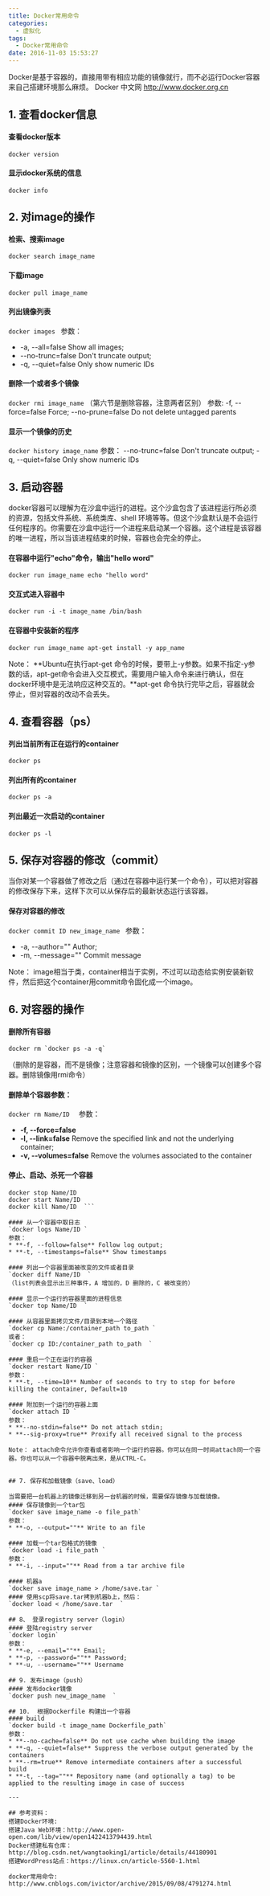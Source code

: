 ```yaml
---
title: Docker常用命令
categories:
  - 虚拟化
tags:
  - Docker常用命令
date: 2016-11-03 15:53:27
---
```



Docker是基于容器的，直接用带有相应功能的镜像就行，而不必运行Docker容器来自己搭建环境那么麻烦。
Docker 中文网 http://www.docker.org.cn

## 1. 查看docker信息

#### 查看docker版本  
`docker version`
#### 显示docker系统的信息  
`docker info ` 

## 2. 对image的操作
#### 检索、搜索image  
`docker search image_name  `
#### 下载image  
`docker pull image_name   `
#### 列出镜像列表  
`docker images `
参数：
* -a, --all=false Show all images; 
* --no-trunc=false Don't truncate output; 
* -q, --quiet=false Only show numeric IDs 

#### 删除一个或者多个镜像  
`docker rmi image_name`
（第六节是删除容器，注意两者区别）
参数:
-f, --force=false Force; 
--no-prune=false Do not delete untagged parents  

#### 显示一个镜像的历史 
`docker history image_name`
参数：
--no-trunc=false Don't truncate output; 
-q, --quiet=false Only show numeric IDs  

## 3. 启动容器

docker容器可以理解为在沙盒中运行的进程。这个沙盒包含了该进程运行所必须的资源，包括文件系统、系统类库、shell 环境等等。但这个沙盒默认是不会运行任何程序的。你需要在沙盒中运行一个进程来启动某一个容器。这个进程是该容器的唯一进程，所以当该进程结束的时候，容器也会完全的停止。


#### 在容器中运行"echo"命令，输出"hello word"  
`docker run image_name echo "hello word" ` 

#### 交互式进入容器中  
`docker run -i -t image_name /bin/bash  `
  
#### 在容器中安装新的程序  
`docker run image_name apt-get install -y app_name ` 

Note：  **Ubuntu在执行apt-get 命令的时候，要带上-y参数。如果不指定-y参数的话，apt-get命令会进入交互模式，需要用户输入命令来进行确认，但在docker环境中是无法响应这种交互的。**apt-get 命令执行完毕之后，容器就会停止，但对容器的改动不会丢失。

## 4. 查看容器（ps）
#### 列出当前所有正在运行的container  
`docker ps ` 
#### 列出所有的container  
`docker ps -a  `
#### 列出最近一次启动的container  
`docker ps -l ` 

## 5. 保存对容器的修改（commit）

当你对某一个容器做了修改之后（通过在容器中运行某一个命令），可以把对容器的修改保存下来，这样下次可以从保存后的最新状态运行该容器。
#### 保存对容器的修改
`docker commit ID new_image_name `
参数：
* -a, --author="" Author; 
* -m, --message="" Commit message  

Note：  image相当于类，container相当于实例，不过可以动态给实例安装新软件，然后把这个container用commit命令固化成一个image。

## 6. 对容器的操作

#### 删除所有容器 
	docker rm `docker ps -a -q`
（删除的是容器，而不是镜像；注意容器和镜像的区别，一个镜像可以创建多个容器。删除镜像用rmi命令）    
#### 删除单个容器参数：
`docker rm Name/ID  `
参数：
* **-f, --force=false** 
* **-l, --link=false** Remove the specified link and not the underlying container; 
* **-v, --volumes=false** Remove the volumes associated to the container  

#### 停止、启动、杀死一个容器  
```
docker stop Name/ID  
docker start Name/ID  
docker kill Name/ID  ```
  
#### 从一个容器中取日志
`docker logs Name/ID ` 
参数：
* **-f, --follow=false** Follow log output; 
* **-t, --timestamps=false** Show timestamps  
 
#### 列出一个容器里面被改变的文件或者目录
`docker diff Name/ID  `
（list列表会显示出三种事件，A 增加的，D 删除的，C 被改变的）

#### 显示一个运行的容器里面的进程信息  
`docker top Name/ID  `
  
#### 从容器里面拷贝文件/目录到本地一个路径  
`docker cp Name:/container_path to_path ` 
或者：
`docker cp ID:/container_path to_path  `

#### 重启一个正在运行的容器
`docker restart Name/ID ` 
参数：
* **-t, --time=10** Number of seconds to try to stop for before killing the container, Default=10  

#### 附加到一个运行的容器上面 
`docker attach ID ` 
参数：
* **--no-stdin=false** Do not attach stdin; 
* **--sig-proxy=true** Proxify all received signal to the process  

Note： attach命令允许你查看或者影响一个运行的容器。你可以在同一时间attach同一个容器。你也可以从一个容器中脱离出来，是从CTRL-C。


## 7. 保存和加载镜像（save、load）

当需要把一台机器上的镜像迁移到另一台机器的时候，需要保存镜像与加载镜像。
#### 保存镜像到一个tar包
`docker save image_name -o file_path`
参数：
* **-o, --output=""** Write to an file  
  
#### 加载一个tar包格式的镜像
`docker load -i file_path ` 
参数：
* **-i, --input=""** Read from a tar archive file  
 
#### 机器a  
`docker save image_name > /home/save.tar ` 
#### 使用scp将save.tar拷到机器b上，然后：  
`docker load < /home/save.tar  `

## 8、 登录registry server（login）
#### 登陆registry server
`docker login`  
参数：
* **-e, --email=""** Email; 
* **-p, --password=""** Password; 
* **-u, --username=""** Username  

## 9. 发布image（push）
#### 发布docker镜像  
`docker push new_image_name  `

## 10.  根据Dockerfile 构建出一个容器
#### build  
`docker build -t image_name Dockerfile_path`  
参数：
* **--no-cache=false** Do not use cache when building the image
* **-q, --quiet=false** Suppress the verbose output generated by the containers
* **--rm=true** Remove intermediate containers after a successful build
* **-t, --tag=""** Repository name (and optionally a tag) to be applied to the resulting image in case of success  

---

## 参考资料：
搭建Docker环境:
搭建Java Web环境：http://www.open-open.com/lib/view/open1422413794439.html
Docker搭建私有仓库：http://blog.csdn.net/wangtaoking1/article/details/44180901
搭建WordPress站点：https://linux.cn/article-5560-1.html

docker常用命令:
http://www.cnblogs.com/ivictor/archive/2015/09/08/4791274.html




